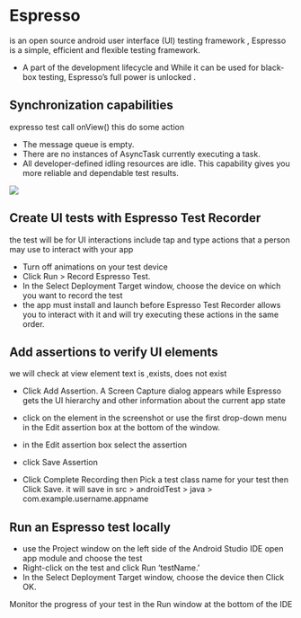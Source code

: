 # Espresso
is an open source android user interface (UI) testing framework , Espresso is a simple, efficient and flexible testing framework.

- A part of the development lifecycle and  While it can be used for black-box testing, Espresso’s full power is unlocked .

## Synchronization capabilities
expresso test call onView() this do some action
- The message queue is empty.
- There are no instances of AsyncTask currently executing a task.
- All developer-defined idling resources are idle.
This capability gives you more reliable and dependable test results.



![](https://themodestack.com/wp-content/uploads/2018/11/Espresso-test-steps.png)
## Create UI tests with Espresso Test Recorder
the test will be for UI interactions include tap and type actions that a person may use to interact with your app
- Turn off animations on your test device
- Click Run > Record Espresso Test.
- In the Select Deployment Target window, choose the device on which you want to record the test
- the app must install and launch before Espresso Test Recorder allows you to interact with it and will try executing these actions in the same order.


## Add assertions to verify UI elements
we will check at view element text is ,exists, does not exist
- Click Add Assertion. A Screen Capture dialog appears while Espresso gets the UI hierarchy and other information about the current app state

- click on the element in the screenshot or use the first drop-down menu in the Edit assertion box at the bottom of the window.

- in the Edit assertion box select the assertion

- click Save Assertion

- Click Complete Recording then Pick a test class name for your test then  Click Save.
it will save  in src > androidTest > java > com.example.username.appname

## Run an Espresso test locally

- use the Project  window on the left side of the Android Studio IDE open app module and choose the test
- Right-click on the test and click Run ‘testName.’
- In the Select Deployment Target window, choose the device then Click OK.

Monitor the progress of your test in the Run window at the bottom of the IDE